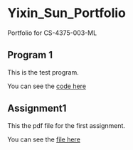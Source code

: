 # Yixin_Sun_Portfolio
 Portfolio for CS-4375-003-ML

## Program 1
 This is the test program.
 
 You can see the [code here](hello.py)

## Assignment1
 This the pdf file for the first assignment.

 You can see the [file here](Overview_of_ML.pdf)
